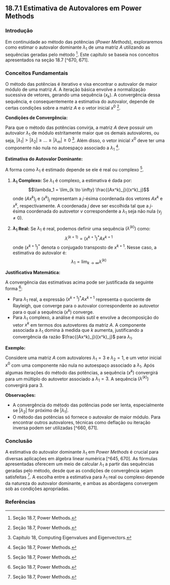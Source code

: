 ## 18.7.1 Estimativa de Autovalores em Power Methods

### Introdução
Em continuidade ao método das potências (*Power Methods*), exploraremos como estimar o autovalor dominante $\lambda_1$ de uma matriz $A$ utilizando as sequências geradas pelo método [^671]. Este capítulo se baseia nos conceitos apresentados na seção 18.7 [^670, 671].

### Conceitos Fundamentais

O método das potências é iterativo e visa encontrar o autovalor de maior módulo de uma matriz $A$. A iteração básica envolve a normalização sucessiva de vetores, gerando uma sequência $(x_k)$. A convergência dessa sequência, e consequentemente a estimativa do autovalor, depende de certas condições sobre a matriz $A$ e o vetor inicial $x^0$ [^671].

**Condições de Convergência:**

Para que o método das potências convirja, a matriz $A$ deve possuir um autovalor $\lambda_1$ de módulo estritamente maior que os demais autovalores, ou seja, $|\lambda_1| > |\lambda_2| \geq \dots \geq |\lambda_m| \geq 0$ [^670]. Além disso, o vetor inicial $x^0$ deve ter uma componente não nula no autoespaço associado a $\lambda_1$ [^671].

**Estimativa do Autovalor Dominante:**

A forma como $\lambda_1$ é estimado depende se ele é real ou complexo [^671].

1.  **$\lambda_1$ Complexo:** Se $\lambda_1$ é complexo, a estimativa é dada por:
    $$\lambda_1 = \lim_{k \to \infty} \frac{(Ax^k)_j}{(x^k)_j}$$
    onde $(Ax^k)_j$ e $(x^k)_j$ representam a *j*-ésima coordenada dos vetores $Ax^k$ e $x^k$, respectivamente. A coordenada *j* deve ser escolhida tal que a *j*-ésima coordenada do autovetor *v* correspondente a $\lambda_1$ seja não nula ($v_j \neq 0$).

2.  **$\lambda_1$ Real:** Se $\lambda_1$ é real, podemos definir uma sequência $(\lambda^{(k)})$ como:
    $$\lambda^{(k+1)} = (x^{k+1})^*Ax^{k+1}$$
    onde $(x^{k+1})^*$ denota o conjugado transposto de $x^{k+1}$. Nesse caso, a estimativa do autovalor é:
    $$\lambda_1 = \lim_{k \to \infty} \lambda^{(k)}$$

**Justificativa Matemática:**

A convergência das estimativas acima pode ser justificada da seguinte forma [^671]:

*   Para $\lambda_1$ real, a expressão $(x^{k+1})^*Ax^{k+1}$ representa o quociente de Rayleigh, que converge para o autovalor correspondente ao autovetor para o qual a sequência $(x^k)$ converge.
*   Para $\lambda_1$ complexo, a análise é mais sutil e envolve a decomposição do vetor $x^k$ em termos dos autovetores da matriz $A$. A componente associada a $\lambda_1$ domina à medida que $k$ aumenta, justificando a convergência da razão $\frac{(Ax^k)_j}{(x^k)_j}$ para $\lambda_1$.

**Exemplo:**

Considere uma matriz $A$ com autovalores $\lambda_1 = 3$ e $\lambda_2 = 1$, e um vetor inicial $x^0$ com uma componente não nula no autoespaço associado a $\lambda_1$. Após algumas iterações do método das potências, a sequência $(x^k)$ convergirá para um múltiplo do autovetor associado a $\lambda_1 = 3$. A sequência $(\lambda^{(k)})$ convergirá para 3.

**Observações:**

*   A convergência do método das potências pode ser lenta, especialmente se $|\lambda_2|$ for próximo de $|\lambda_1|$.
*   O método das potências só fornece o autovalor de maior módulo. Para encontrar outros autovalores, técnicas como deflação ou iteração inversa podem ser utilizadas [^660, 671].

### Conclusão

A estimativa do autovalor dominante $\lambda_1$ em *Power Methods* é crucial para diversas aplicações em álgebra linear numérica [^645, 670]. As fórmulas apresentadas oferecem um meio de calcular $\lambda_1$ a partir das sequências geradas pelo método, desde que as condições de convergência sejam satisfeitas [^671]. A escolha entre a estimativa para $\lambda_1$ real ou complexo depende da natureza do autovalor dominante, e ambas as abordagens convergem sob as condições apropriadas.

### Referências

[^670]: Capítulo 18, Computing Eigenvalues and Eigenvectors.
[^671]: Seção 18.7, Power Methods.

<!-- END -->